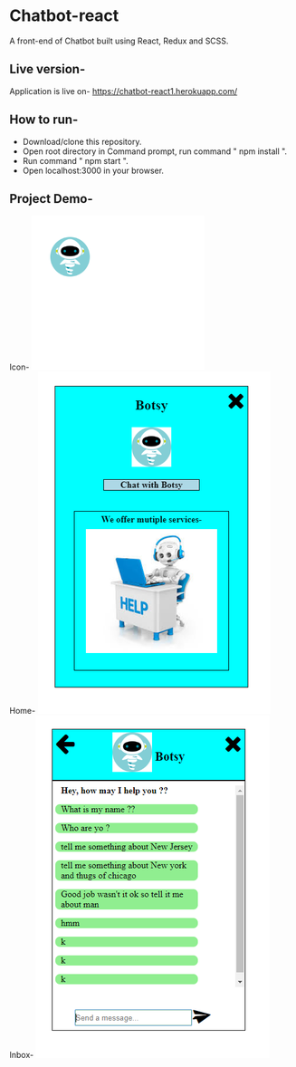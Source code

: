 # Chatbot-react
A front-end of Chatbot built using React, Redux and SCSS.

## Live version-
Application is live on- https://chatbot-react1.herokuapp.com/ 

## How to run-
- Download/clone this repository.
- Open root directory in Command prompt, run command " npm install ".
- Run command " npm start ".
- Open localhost:3000 in your browser.

## Project Demo-
Icon-
<img src="https://github.com/rahul2412/Chatbot-react/blob/master/project_images/icon.PNG" alt="icon"/> <br/>
Home-
<img src="https://github.com/rahul2412/Chatbot-react/blob/master/project_images/home.PNG" alt="home"/><br/>
Inbox-
<img src="https://github.com/rahul2412/Chatbot-react/blob/master/project_images/inbox.PNG" alt="inbox"/>

